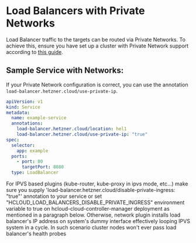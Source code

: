 # Load Balancers with Private Networks

Load Balancer traffic to the targets can be routed via Private Networks. To achieve this, ensure you have set up a cluster with Private Network support according to [this guide](../private-network-setup.md).

## Sample Service with Networks:

If your Private Network configuration is correct, you can use the annotation `load-balancer.hetzner.cloud/use-private-ip`.

```yaml
apiVersion: v1
kind: Service
metadata:
  name: example-service
  annotations:
    load-balancer.hetzner.cloud/location: hel1
    load-balancer.hetzner.cloud/use-private-ip: "true"
spec:
  selector:
    app: example
  ports:
    - port: 80
      targetPort: 8080
  type: LoadBalancer
```

For IPVS based plugins (kube-router, kube-proxy in ipvs mode, etc...) make sure you supply 'load-balancer.hetzner.cloud/disable-private-ingress: "true"' annotation to your service or set "HCLOUD_LOAD_BALANCERS_DISABLE_PRIVATE_INGRESS" environment variable to true on hcloud-cloud-controller-manager deployment as mentioned in a paragraph below. Otherwise, network plugin installs load balancer's IP address on system's dummy interface effectively looping IPVS system in a cycle. In such scenario cluster nodes won't ever pass load balancer's health probes

